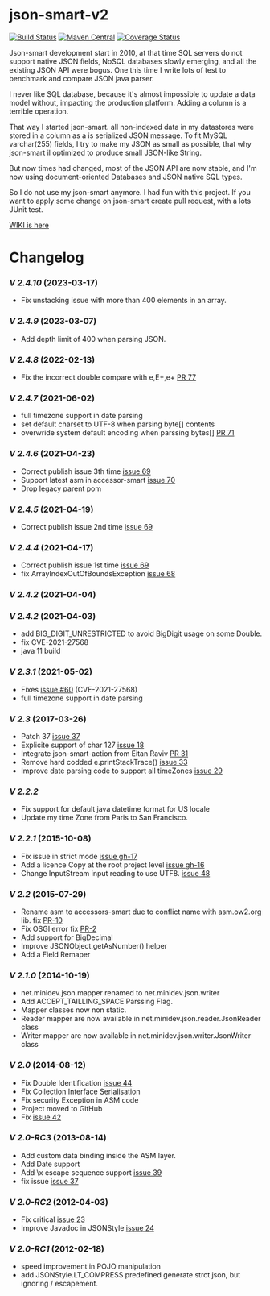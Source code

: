 # json-smart-v2
[![Build Status](https://travis-ci.org/netplex/json-smart-v2.svg?branch=master)](https://travis-ci.org/netplex/json-smart-v2)
[![Maven Central](https://maven-badges.herokuapp.com/maven-central/net.minidev/json-smart/badge.svg?style=flat-square)](https://maven-badges.herokuapp.com/maven-central/net.minidev/json-smart/)
[![Coverage Status](https://coveralls.io/repos/github/netplex/json-smart-v2/badge.svg?branch=master)](https://coveralls.io/github/netplex/json-smart-v2?branch=master)


Json-smart development start in 2010, at that time SQL servers do not support native JSON fields, NoSQL databases slowly emerging, and all the existing JSON API were bogus. One this time I write lots of test to benchmark and compare JSON java parser. 

I never like SQL database, because it's almost impossible to update a data model without, impacting the production platform. Adding a column is a terrible operation.

That way I started json-smart. all non-indexed data in my datastores were stored in a column as a is serialized JSON message. To fit MySQL varchar(255) fields, I try to make my JSON as small as possible, that why json-smart il optimized to produce small JSON-like String.

But now times had changed, most of the JSON API are now stable, and I'm now using document-oriented Databases and JSON native SQL types.

So I do not use my json-smart anymore. I had fun with this project. If you want to apply some change on json-smart create pull request, with a lots JUnit test.


[WIKI is here](https://github.com/netplex/json-smart/wiki)

# Changelog

### *V 2.4.10* (2023-03-17)

* Fix unstacking issue with more than 400 elements in an array.

### *V 2.4.9* (2023-03-07)

* Add depth limit of 400 when parsing JSON.

### *V 2.4.8* (2022-02-13)

* Fix the incorrect double compare with e,E+,e+ [PR 77](https://github.com/netplex/json-smart-v2/pull/77)

### *V 2.4.7* (2021-06-02)
* full timezone support in date parsing
* set default charset to UTF-8 when parsing byte[] contents
* overwride system default encoding when parssing bytes[] [PR 71](https://github.com/netplex/json-smart-v2/pull/74)

### *V 2.4.6* (2021-04-23)
* Correct publish issue 3th time [issue 69](https://github.com/netplex/json-smart-v2/issues/69)
* Support latest asm in accessor-smart [issue 70](https://github.com/netplex/json-smart-v2/issues/70)
* Drop legacy parent pom

### *V 2.4.5* (2021-04-19)
* Correct publish issue 2nd time [issue 69](https://github.com/netplex/json-smart-v2/issues/69)

### *V 2.4.4* (2021-04-17)
* Correct publish issue 1st time [issue 69](https://github.com/netplex/json-smart-v2/issues/69)
* fix ArrayIndexOutOfBoundsException [issue 68](https://github.com/netplex/json-smart-v2/pull/68)

### *V 2.4.2* (2021-04-04)

### *V 2.4.2* (2021-04-03)
* add BIG_DIGIT_UNRESTRICTED to avoid BigDigit usage on some Double.
* fix CVE-2021-27568
* java 11 build

### *V 2.3.1* (2021-05-02)
* Fixes [issue #60](https://github.com/netplex/json-smart-v2/issues/60) (CVE-2021-27568)
* full timezone support in date parsing

### *V 2.3* (2017-03-26)
* Patch 37 [issue 37](http://code.google.com/p/json-smart/issues/detail?id=37)
* Explicite support of char 127 [issue 18](http://code.google.com/p/json-smart/issues/detail?id=18)
* Integrate json-smart-action from Eitan Raviv [PR 31](https://github.com/netplex/json-smart-v2/pull/31)
* Remove hard codded e.printStackTrace() [issue 33](https://github.com/netplex/json-smart-v2/issues/33)
* Improve date parsing code to support all timeZones [issue 29](https://github.com/netplex/json-smart-v2/issues/29)

### *V 2.2.2*
 * Fix support for default java datetime format for US locale
 * Update my time Zone from Paris to San Francisco.

### *V 2.2.1* (2015-10-08)
* Fix issue in strict mode [issue gh-17](https://github.com/netplex/json-smart-v2/issues/17)
* Add a licence Copy at the root project level [issue gh-16](https://github.com/netplex/json-smart-v2/issues/16)
* Change InputStream input reading to use UTF8. [issue 48](http://code.google.com/p/json-smart/issues/detail?id=48)

### *V 2.2* (2015-07-29)
* Rename asm to accessors-smart due to conflict name with asm.ow2.org lib. fix [PR-10](https://github.com/netplex/json-smart-v2/pull/10)
* Fix OSGI error fix [PR-2](https://github.com/netplex/json-smart-v2/pull/2)
* Add support for BigDecimal
* Improve JSONObject.getAsNumber() helper
* Add a Field Remaper

### *V 2.1.0* (2014-10-19)
  * net.minidev.json.mapper renamed to net.minidev.json.writer
  * Add ACCEPT_TAILLING_SPACE Parssing Flag.
  * Mapper classes now non static.
  * Reader mapper are now available in net.minidev.json.reader.JsonReader class
  * Writer mapper are now available in net.minidev.json.writer.JsonWriter class

### *V 2.0* (2014-08-12)
  * Fix Double Identification [issue 44](http://code.google.com/p/json-smart/issues/detail?id=44)
  * Fix Collection Interface Serialisation
  * Fix security Exception in ASM code
  * Project moved to GitHub
  * Fix [issue 42](http://code.google.com/p/json-smart/issues/detail?id=42)

### *V 2.0-RC3* (2013-08-14)
  * Add custom data binding inside the ASM layer.
  * Add Date support
  * Add \x escape sequence support [issue 39](http://code.google.com/p/json-smart/issues/detail?id=39)
  * fix issue [issue 37](http://code.google.com/p/json-smart/issues/detail?id=37)

### *V 2.0-RC2* (2012-04-03)
  * Fix critical [issue 23](http://code.google.com/p/json-smart/issues/detail?id=23)
  * Improve Javadoc in JSONStyle [issue 24](http://code.google.com/p/json-smart/issues/detail?id=23)

### *V 2.0-RC1* (2012-02-18)
  * speed improvement in POJO manipulation
  * add JSONStyle.LT_COMPRESS predefined generate strct json, but ignoring / escapement.
